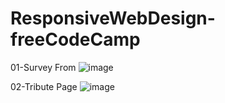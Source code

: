 # ResponsiveWebDesign-freeCodeCamp

01-Survey From
![image](https://github.com/mertcetiin/ResponsiveWebDesign-freeCodeCamp/assets/102957602/33252368-d3be-4374-99f7-a9ddac3af043)

02-Tribute Page
![image](https://github.com/mertcetiin/ResponsiveWebDesign-freeCodeCamp/assets/102957602/e3f0095e-7e49-4cdb-b651-3c8fe736f099)
